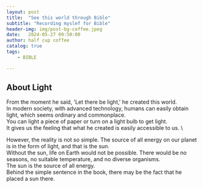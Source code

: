 ```yaml
---
layout: post
title:  "See this world through Bible"
subtitle: "Recording myslef for Bible"
header-img: img/post-bg-coffee.jpeg
date:   2024-05-27 09:50:00
author: half cup coffee
catalog: true
tags:
    - BIBLE

---
```


## About Light
From the moment he said, 'Let there be light,' he created this world. \
In modern society, with advanced technology, humans can easily obtain light, which seems ordinary and commonplace. \
You can light a piece of paper or turn on a light bulb to get light. \
It gives us the feeling that what he created is easily accessible to us. \

However, the reality is not so simple. The source of all energy on our planet is in the form of light, and that is the sun. \
Without the sun, life on Earth would not be possible. There would be no seasons, no suitable temperature, and no diverse organisms. \
The sun is the source of all energy. \
Behind the simple sentence in the book, there may be the fact that he placed a sun there.